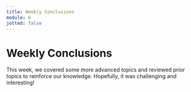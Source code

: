 ```yaml
---
title: Weekly Conclusions
module: 6
jotted: false
---
```


# Weekly Conclusions

This week, we covered some more advanced topics and reviewed prior topics to reinforce our knowledge.  Hopefully, it was challenging and interesting!